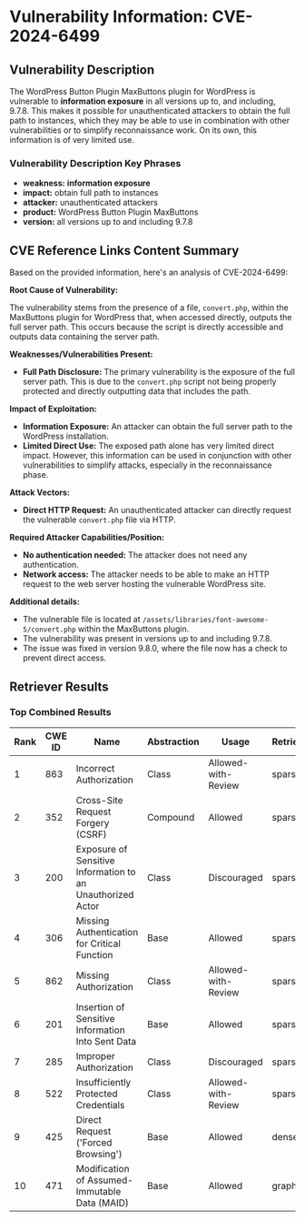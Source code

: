 # Vulnerability Information: CVE-2024-6499

## Vulnerability Description
The WordPress Button Plugin MaxButtons plugin for WordPress is vulnerable to **information exposure** in all versions up to, and including, 9.7.8. This makes it possible for unauthenticated attackers to obtain the full path to instances, which they may be able to use in combination with other vulnerabilities or to simplify reconnaissance work. On its own, this information is of very limited use.

### Vulnerability Description Key Phrases
- **weakness:** **information exposure**
- **impact:** obtain full path to instances
- **attacker:** unauthenticated attackers
- **product:** WordPress Button Plugin MaxButtons
- **version:** all versions up to and including 9.7.8

## CVE Reference Links Content Summary
Based on the provided information, here's an analysis of CVE-2024-6499:

**Root Cause of Vulnerability:**

The vulnerability stems from the presence of a file, `convert.php`, within the MaxButtons plugin for WordPress that, when accessed directly, outputs the full server path. This occurs because the script is directly accessible and outputs data containing the server path.

**Weaknesses/Vulnerabilities Present:**

*   **Full Path Disclosure:** The primary vulnerability is the exposure of the full server path. This is due to the `convert.php` script not being properly protected and directly outputting data that includes the path.

**Impact of Exploitation:**

*   **Information Exposure:** An attacker can obtain the full server path to the WordPress installation.
*   **Limited Direct Use:** The exposed path alone has very limited direct impact. However, this information can be used in conjunction with other vulnerabilities to simplify attacks, especially in the reconnaissance phase.

**Attack Vectors:**

*   **Direct HTTP Request:** An unauthenticated attacker can directly request the vulnerable `convert.php` file via HTTP.

**Required Attacker Capabilities/Position:**

*   **No authentication needed:** The attacker does not need any authentication.
*   **Network access:** The attacker needs to be able to make an HTTP request to the web server hosting the vulnerable WordPress site.

**Additional details:**

* The vulnerable file is located at `/assets/libraries/font-awesome-5/convert.php` within the MaxButtons plugin.
* The vulnerability was present in versions up to and including 9.7.8.
* The issue was fixed in version 9.8.0, where the file now has a check to prevent direct access.

## Retriever Results

### Top Combined Results

| Rank | CWE ID | Name | Abstraction | Usage  | Retrievers | Individual Scores |
|------|--------|------|-------------|-------|------------|-------------------|
| 1 | 863 | Incorrect Authorization | Class | Allowed-with-Review | sparse | 0.382 |
| 2 | 352 | Cross-Site Request Forgery (CSRF) | Compound | Allowed | sparse | 0.380 |
| 3 | 200 | Exposure of Sensitive Information to an Unauthorized Actor | Class | Discouraged | sparse | 0.379 |
| 4 | 306 | Missing Authentication for Critical Function | Base | Allowed | sparse | 0.373 |
| 5 | 862 | Missing Authorization | Class | Allowed-with-Review | sparse | 0.373 |
| 6 | 201 | Insertion of Sensitive Information Into Sent Data | Base | Allowed | sparse | 0.371 |
| 7 | 285 | Improper Authorization | Class | Discouraged | sparse | 0.366 |
| 8 | 522 | Insufficiently Protected Credentials | Class | Allowed-with-Review | sparse | 0.360 |
| 9 | 425 | Direct Request ('Forced Browsing') | Base | Allowed | dense | 0.502 |
| 10 | 471 | Modification of Assumed-Immutable Data (MAID) | Base | Allowed | graph | 0.003 |


